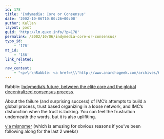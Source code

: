 ```yaml
---
id: 178
title: 'Indymedia: Core or Consensus'
date: '2002-10-06T10:00:26+00:00'
author: Kellan
layout: post
guid: 'http://lm.quxx.info/?p=178'
permalink: /2002/10/06/indymedia-core-or-consensus/
typo_id:
    - '176'
mt_id:
    - '186'
link_related:
    - ''
raw_content:
    - "<p>\r\nRabble: <a href=\\\"http://www.anarchogeek.com/archives/000038.html#000038\\\">Indymedia\\'s future, between the elite core and the global decentralized consensus process</a>.\r\n</p>\r\n<p>\r\nAbout the failure (and surprising success) of IMC\\'s attempts to build a global process, trust based organizing in a loose network, and IMC\\'s disfunction when the trust is lacking.  You can feel the frustration underneath the words, but it is also uplifiting.\r\n</p>\r\n<p>\r\n<a href=\\\"http://misnomer.dru.ca\\\">via misnomer</a> (which is amusing for obvious reasons if you\\'ve been following along for the last 2 weeks)\r\n</p>"
---
```


Rabble: [Indymedia’s future, between the elite core and the global decentralized consensus process](http://www.anarchogeek.com/archives/000038.html#000038).

About the failure (and surprising success) of IMC’s attempts to build a global process, trust based organizing in a loose network, and IMC’s disfunction when the trust is lacking. You can feel the frustration underneath the words, but it is also uplifiting.

[via misnomer](http://misnomer.dru.ca) (which is amusing for obvious reasons if you’ve been following along for the last 2 weeks)